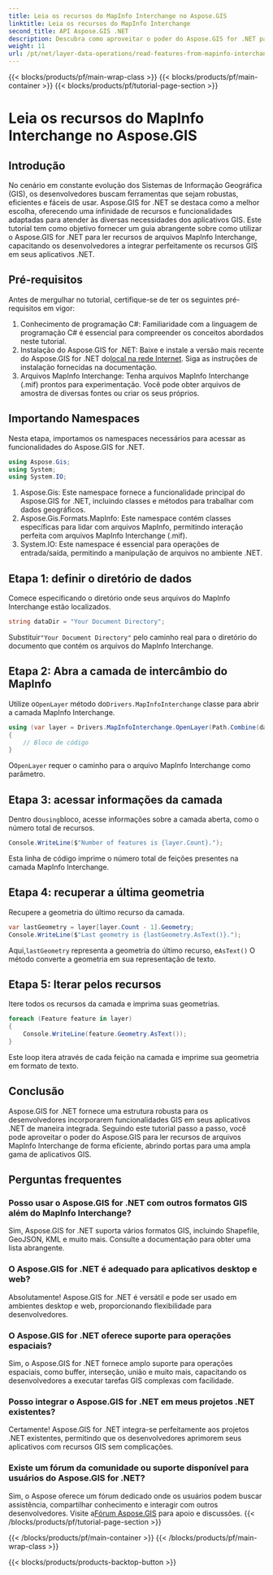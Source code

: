 ```yaml
---
title: Leia os recursos do MapInfo Interchange no Aspose.GIS
linktitle: Leia os recursos do MapInfo Interchange
second_title: API Aspose.GIS .NET
description: Descubra como aproveitar o poder do Aspose.GIS for .NET para ler recursos de arquivos MapInfo Interchange neste tutorial abrangente.
weight: 11
url: /pt/net/layer-data-operations/read-features-from-mapinfo-interchange/
---
```


{{< blocks/products/pf/main-wrap-class >}}
{{< blocks/products/pf/main-container >}}
{{< blocks/products/pf/tutorial-page-section >}}

# Leia os recursos do MapInfo Interchange no Aspose.GIS

## Introdução
No cenário em constante evolução dos Sistemas de Informação Geográfica (GIS), os desenvolvedores buscam ferramentas que sejam robustas, eficientes e fáceis de usar. Aspose.GIS for .NET se destaca como a melhor escolha, oferecendo uma infinidade de recursos e funcionalidades adaptadas para atender às diversas necessidades dos aplicativos GIS. Este tutorial tem como objetivo fornecer um guia abrangente sobre como utilizar o Aspose.GIS for .NET para ler recursos de arquivos MapInfo Interchange, capacitando os desenvolvedores a integrar perfeitamente os recursos GIS em seus aplicativos .NET.
## Pré-requisitos
Antes de mergulhar no tutorial, certifique-se de ter os seguintes pré-requisitos em vigor:
1. Conhecimento de programação C#: Familiaridade com a linguagem de programação C# é essencial para compreender os conceitos abordados neste tutorial.
2.  Instalação do Aspose.GIS for .NET: Baixe e instale a versão mais recente do Aspose.GIS for .NET do[local na rede Internet](https://releases.aspose.com/gis/net/). Siga as instruções de instalação fornecidas na documentação.
3. Arquivos MapInfo Interchange: Tenha arquivos MapInfo Interchange (.mif) prontos para experimentação. Você pode obter arquivos de amostra de diversas fontes ou criar os seus próprios.

## Importando Namespaces
Nesta etapa, importamos os namespaces necessários para acessar as funcionalidades do Aspose.GIS for .NET.
```csharp
using Aspose.Gis;
using System;
using System.IO;
```
1. Aspose.Gis: Este namespace fornece a funcionalidade principal do Aspose.GIS for .NET, incluindo classes e métodos para trabalhar com dados geográficos.
2. Aspose.Gis.Formats.MapInfo: Este namespace contém classes específicas para lidar com arquivos MapInfo, permitindo interação perfeita com arquivos MapInfo Interchange (.mif).
3. System.IO: Este namespace é essencial para operações de entrada/saída, permitindo a manipulação de arquivos no ambiente .NET.

## Etapa 1: definir o diretório de dados
Comece especificando o diretório onde seus arquivos do MapInfo Interchange estão localizados.
```csharp
string dataDir = "Your Document Directory";
```
 Substituir`"Your Document Directory"` pelo caminho real para o diretório do documento que contém os arquivos do MapInfo Interchange.
## Etapa 2: Abra a camada de intercâmbio do MapInfo
 Utilize o`OpenLayer` método do`Drivers.MapInfoInterchange` classe para abrir a camada MapInfo Interchange.
```csharp
using (var layer = Drivers.MapInfoInterchange.OpenLayer(Path.Combine(dataDir, "data.mif")))
{
    // Bloco de código
}
```
 O`OpenLayer` requer o caminho para o arquivo MapInfo Interchange como parâmetro.
## Etapa 3: acessar informações da camada
 Dentro do`using`bloco, acesse informações sobre a camada aberta, como o número total de recursos.
```csharp
Console.WriteLine($"Number of features is {layer.Count}.");
```
Esta linha de código imprime o número total de feições presentes na camada MapInfo Interchange.
## Etapa 4: recuperar a última geometria
Recupere a geometria do último recurso da camada.
```csharp
var lastGeometry = layer[layer.Count - 1].Geometry;
Console.WriteLine($"Last geometry is {lastGeometry.AsText()}.");
```
 Aqui,`lastGeometry` representa a geometria do último recurso, e`AsText()` O método converte a geometria em sua representação de texto.
## Etapa 5: Iterar pelos recursos
Itere todos os recursos da camada e imprima suas geometrias.
```csharp
foreach (Feature feature in layer)
{
    Console.WriteLine(feature.Geometry.AsText());
}
```
Este loop itera através de cada feição na camada e imprime sua geometria em formato de texto.

## Conclusão
Aspose.GIS for .NET fornece uma estrutura robusta para os desenvolvedores incorporarem funcionalidades GIS em seus aplicativos .NET de maneira integrada. Seguindo este tutorial passo a passo, você pode aproveitar o poder do Aspose.GIS para ler recursos de arquivos MapInfo Interchange de forma eficiente, abrindo portas para uma ampla gama de aplicativos GIS.
## Perguntas frequentes
### Posso usar o Aspose.GIS for .NET com outros formatos GIS além do MapInfo Interchange?
Sim, Aspose.GIS for .NET suporta vários formatos GIS, incluindo Shapefile, GeoJSON, KML e muito mais. Consulte a documentação para obter uma lista abrangente.
### O Aspose.GIS for .NET é adequado para aplicativos desktop e web?
Absolutamente! Aspose.GIS for .NET é versátil e pode ser usado em ambientes desktop e web, proporcionando flexibilidade para desenvolvedores.
### O Aspose.GIS for .NET oferece suporte para operações espaciais?
Sim, o Aspose.GIS for .NET fornece amplo suporte para operações espaciais, como buffer, interseção, união e muito mais, capacitando os desenvolvedores a executar tarefas GIS complexas com facilidade.
### Posso integrar o Aspose.GIS for .NET em meus projetos .NET existentes?
Certamente! Aspose.GIS for .NET integra-se perfeitamente aos projetos .NET existentes, permitindo que os desenvolvedores aprimorem seus aplicativos com recursos GIS sem complicações.
### Existe um fórum da comunidade ou suporte disponível para usuários do Aspose.GIS for .NET?
Sim, o Aspose oferece um fórum dedicado onde os usuários podem buscar assistência, compartilhar conhecimento e interagir com outros desenvolvedores. Visite a[Fórum Aspose.GIS](https://forum.aspose.com/c/gis/33) para apoio e discussões.
{{< /blocks/products/pf/tutorial-page-section >}}

{{< /blocks/products/pf/main-container >}}
{{< /blocks/products/pf/main-wrap-class >}}

{{< blocks/products/products-backtop-button >}}
